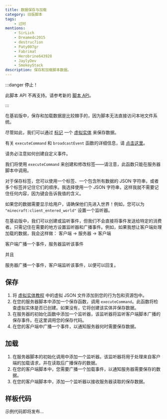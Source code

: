 ```yaml
---
title: 数据保存与加载
category: 旧版脚本
tags:
    - 过时
mentions:
    - SirLich
    - Dreamedc2015
    - destruc7ion
    - Paty007gr
    - Fabrimat
    - Herobrine643928
    - JaylyDev
    - SmokeyStack
description: 保存和加载脚本数据。
---
```


:::danger 停止！

此脚本 API 不再支持。请参考新的 [脚本 API](../scripting/starting-scripts.md)。

:::

在基岩版中，保存和加载数据是比较棘手的，因为脚本无法直接访问本地文件系统。

尽管如此，我们可以通过 [标记](https://www.youtube.com/watch?v=tjragqkAlMc) 一个 [虚拟实体](../entities/dummy-entities.md) 来保存数据。

有关 `executeCommand` 和 `broadcastEvent` 函数的详细信息，请 [点击这里](https://bedrock.dev/docs/stable/Scripting)。

请务必注意如何创建自定义事件。

我们将使用 `executeCommand` 来创建和修改标签——请注意，此函数只能在服务器脚本中调用。

对于保存标签，您可以使用一个标签、一个包含所有数据的 JSON 字符串，或者多个标签并记住它们的顺序。我选择使用一个 JSON 字符串，这样我就不需要记住任何内容，因为键会告诉我值的含义。

如果您的数据需要显示给用户，请确保他们先进入世界！例如，您可以为 `"minecraft:client_entered_world"` 设置一个监听器。

在基岩版中，我们可以创建或监听事件，但我们不会直接将事件发送给特定的消费者。只需记住在需要的地方设置监听器和广播事件。例如，如果我想让客户端处理加载的数据，我会这样做：
客户端 -> 服务器 -> 客户端

客户端广播一个事件，服务器监听该事件

并且

服务器广播一个事件，客户端监听该事件，以便可以回复。

## 保存

1. 将 [虚拟实体教程](../entities/dummy-entities.md) 中的虚拟 JSON 文件添加到您的行为包和资源包中。
2. 在您的服务器脚本中添加一个保存函数，调用 `executeCommand`。此函数将检查虚拟实体是否已创建。如果没有，它将创建该实体并保存数据。
3. 在服务器的初始化函数中添加一个监听器，该监听器将监听客户端脚本广播的保存事件。在这里调用您的保存代码。
4. 在您的客户端中广播一个事件，以通知服务器何时需要保存数据。

## 加载

1. 在服务器脚本的初始化调用中添加一个监听器。该监听器将用于处理来自客户端的加载请求，并在读取后广播保存的数据。
2. 在您的客户端脚本中，您需要广播一个加载事件，以通知服务器需要保存的数据。
3. 在您的客户端脚本中，添加一个监听器以接收服务器读取的保存数据。

## 样板代码

示例代码即将发布...
